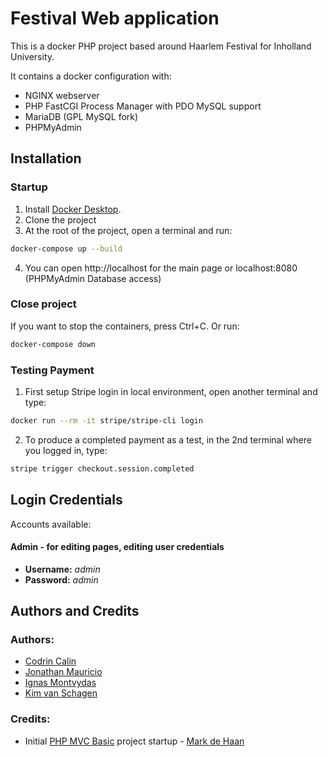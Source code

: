 # Festival Web application
This is a docker PHP project based around Haarlem Festival for Inholland University.

It contains a docker configuration with:
* NGINX webserver
* PHP FastCGI Process Manager with PDO MySQL support
* MariaDB (GPL MySQL fork)
* PHPMyAdmin

## Installation

### Startup

1. Install [Docker Desktop](https://www.docker.com/products/docker-desktop/).
2. Clone the project
3. At the root of the project, open a terminal and run:
```bash
docker-compose up --build
```
4. You can open http://localhost for the main page or localhost:8080 (PHPMyAdmin Database access)

### Close project

If you want to stop the containers, press Ctrl+C. 
Or run:
```bash
docker-compose down
```

### Testing Payment

1. First setup Stripe login in local environment, open another terminal and type:
```bash
docker run --rm -it stripe/stripe-cli login
```
2. To produce a completed payment as a test, in the 2nd terminal where you logged in, type:
```bash
stripe trigger checkout.session.completed
```


## Login Credentials

Accounts available:

#### Admin - for editing pages, editing user credentials

* **Username:** _admin_
* **Password:** _admin_

## Authors and Credits

### Authors:

- [Codrin Calin](https://github.com/CodrinCalin)
- [Jonathan Mauricio](https://github.com/jonathan-mauricio)
- [Ignas Montvydas](https://github.com/IgnasMon)
- [Kim van Schagen](https://github.com/KimvanSchagen)

### Credits:

- Initial [PHP MVC Basic](https://github.com/ahrnuld/php-mvc-basic) project startup - [Mark de Haan](https://github.com/ahrnuld)